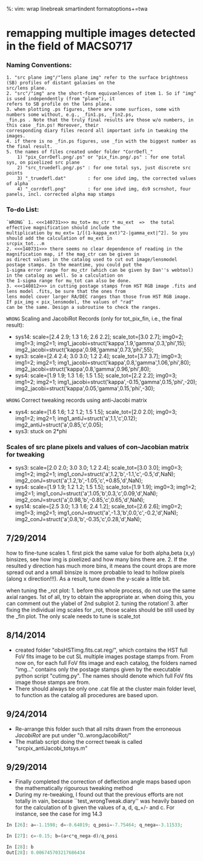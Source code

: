 %: vim: wrap linebreak smartindent formatoptions+=twa

remapping multiple images detected in the field of MACS0717
===================

### Naming Conventions:
    1. "src plane img"/"lens plane img" refer to the surface brightness (SB) profiles of distant galaxies on the
    src/lens plane.
    2. "src"/"img" are the short-form equivanlences of item 1. So if "img" is used independently (from "plane"), it
    refers to SB profile on the lens plane.
    3. when plotting .ps figures, there are some surfices, some with numbers some without, e.g., _fin1.ps, _fin2.ps,
    _fin.ps . Note that the truly final results are those w/o numbers, in this case _fin.ps! Moreover, their
    corresponding diary files record all important info in tweaking the images.
    4. if there is no _fin.ps figures, use _fin with the biggest number as the final result.
    5. the names of files created under folder "CorrDefl_"
        1) "pix_CorrDefl.png/.ps" or "pix_fin.png/.ps" : for one total sys, on pixelized src plane
        2) "src_truedefl.png/.ps" : for one total sys, just discrete src points
        3) "_truedefl.dat"        : for one idvd img, the corrected values of alpha
        4) "_corrdefl.png"        : for one idvd img, ds9 scrnshot, four panels, incl. corrected alpha map stamps

### To-do List:
    `WRONG` 1. <<<140731>>> mu_tot= mu_ctr * mu_ext  =>  the total effective magnification should include the
    multiplication by mu_ext= 1/[(1-kappa_ext)^2-|gamma_ext|^2]. So you should add the calculation of mu_ext in
    srcpix_tot...m
    2. <<<140731>>> there seems no clear dependence of reading in the magnification map, if the mag_ctr can be given in
    as direct values in the catalog used to cut out image/lensmodel postage stamps. In the meantime, you could put the
    1-sigma error range for mu_ctr (which can be given by Dan''s webtool) in the catalog as well. So a calculation on
    the 1-sigma range for mu_tot can also be done.
    3. <<<140812>>> in cutting postage stamps from HST RGB image .fits and lens model .fits, be sure that the ones from
    lens model cover larger RA/DEC ranges than those from HST RGB image. If pix_img < pix_lensmodel, the values of "rad"
    can be the same. Design a subroutine to check the ranges.

`WRONG` Scaling and JacobiRot Records (only for tot_pix_fin, i.e., the final result):
  * sys14:  scale=[2.4 2.9; 1.3 1.6; 2.6 2.2];  scale_tot=[3.0 2.7];
            img0=2;  img1=3;  img2=1;
            img1_jacobi=struct('kappa',1.9,'gamma',0.3,'phi',15);
            img2_jacobi=struct('kappa',0.98,'gamma',0.73,'phi',55);
  * sys3:   scale=[2.4 2.4; 3.0 3.0; 1.2 2.4];  scale_tot=[3.7 3.7];
            img0=3;  img1=2;  img2=1;
            img1_jacobi=struct('kappa',0.8,'gamma',1.06,'phi',80);
            img2_jacobi=struct('kappa',0.8,'gamma',0.96,'phi',80);
  * sys4:   scale=[1.9 1.9; 1.3 1.6; 1.5 1.5];  scale_tot=[2.2 2.2];
            img0=3;  img1=2;  img2=1;
            img1_jacobi=struct('kappa',-0.15,'gamma',0.15,'phi',-20);
            img2_jacobi=struct('kappa',0.05,'gamma',0.15,'phi',-30);

`WRONG` Correct tweaking records using anti-Jacobi matrix
  * sys4:    scale=[1.6 1.6; 1.2 1.2; 1.5 1.5]; scale_tot=[2.0 2.0];
            img0=3; img1=2; img2=1;
            img1_antiJ=struct('a',1.1,'c',0.12); img2_antiJ=struct('a',0.85,'c',0.05);
  * sys3:    stuck on 2*phi

### Scales of src plane pixels and values of con-Jacobian matrix for tweaking
  * sys3:   scale=[2.0 2.0; 3.0 3.0; 1.2 2.4];  scale_tot=[3.0 3.0];
            img0=3;  img1=2;  img2=1;
            img1_conJ=struct('a',1.2,'b',-1.1,'c',-0.5,'d',NaN);
            img2_conJ=struct('a',1.2,'b',-1.05,'c',+0.85,'d',NaN);
  * sys4:   scale=[1.9 1.9; 1.2 1.2; 1.5 1.5];  scale_tot=[1.9 1.9];
            img0=3;  img1=2;  img2=1;
            img1_conJ=struct('a',1.05,'b',0.3,'c',0.09,'d',NaN);
            img2_conJ=struct('a',0.98,'b',-0.85,'c',0.65,'d',NaN);
  * sys14:  scale=[2.5 3.0; 1.3 1.6; 2.4 1.2];  scale_tot=[2.6 2.6];
            img0=2;  img1=3;  img2=1;
            img1_conJ=struct('a',-1.3,'b',0.0,'c',-0.2,'d',NaN);
            img2_conJ=struct('a',0.8,'b',-0.35,'c',0.28,'d',NaN);


7/29/2014
---------
how to fine-tune scales
    1. first pick the same value for both alpha,beta (x,y) binsizes, see how img is pixelized and how many bins there 
    are.
    2. If the resulted y direction has much more bins, it means the count drops are more spread out and a small binsize 
    is more probable to lead to hollow pixels (along x direction!!!). As a result, tune down the y-scale a little bit.

when tuning the _rot plot:
    1. before this whole process, do not use the same axial ranges. 1st of all, try to obtain the appropriate ar. when
    doing this, you can comment out the ylabel of 2nd subplot
    2. tuning the rotation!
    3. after fixing the individual img scales for _rot, those scales should be still used by the _fin plot. The only
    scale needs to tune is scale_tot

8/14/2014
---------
  * created folder "obsHSTimg.fits.cat.reg/", which contains the HST full FoV fits image to be cut SL multiple images
    postage stamps from. From now on, for each full FoV fits image and each catalog, the folders named "img..." contains
    only the postage stamps given by the executable python script "cutimg.py". The names should denote which full FoV fits
    image those stamps are from.
  * There should always be only one .cat file at the cluster main folder level, to function as the catalog all procedures
    are based upon.

9/24/2014
---------
  * Re-arrange this folder such that all rslts drawn from the erroneous _JacobiRot_ are put under "0..wrongJacobiRot/"
  * The matlab script doing the correct tweak is called "srcpix_antiJacobi_totsys.m"

9/29/2014
---------
  * Finally completed the correction of deflection angle maps based upon the mathematically rigourous tweaking method
  * During my re-tweaking, I found out that the previous efforts are not totally in vain, because 
    ``test_wrongTweak.diary'' was heavily based on for the calculation of b given the values of a, d, q_+/- and c. For 
    instance, see the case for img 14.3
```python
In [26]: a=-1.1598; d=-0.64019; q_posi=-7.75464; q_nega=-3.11533;

In [27]: c=-0.15; b=(a+c*q_nega-d)/q_posi

In [28]: b
Out[28]: 0.006745703217686434
```



